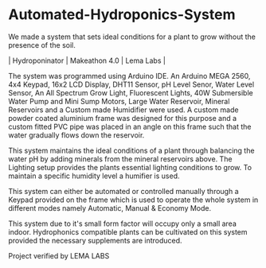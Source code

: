 # Automated-Hydroponics-System
We made a system that sets ideal conditions for a plant to grow without the presence of the soil.

| Hydroponinator | Makeathon 4.0 | Lema Labs |

The system was programmed using Arduino IDE. An Arduino MEGA 2560, 4x4 Keypad, 16x2 LCD Display, DHT11 Sensor, pH Level Senor, Water Level Sensor, An All Spectrum Grow Light, Fluorescent Lights, 40W Submersible Water Pump and Mini Sump Motors, Large Water Reservoir, Mineral Reservoirs and a Custom made Humidifier were used. A custom made powder coated aluminium frame was designed for this purpose and a custom fitted PVC pipe was placed in an angle on this frame such that the water gradually flows down the reservoir.

This system maintains the ideal conditions of a plant through balancing the water pH by adding minerals from the mineral reservoirs above. The Lighting setup provides the plants essential lighting conditions to grow. To maintain a specific humidity level a humifier is used.

This system can either be automated or controlled manually through a Keypad provided on the frame which is used to operate the whole system in different modes namely Automatic, Manual & Economy Mode.

This system due to it's small form factor will occupy only a small area indoor. Hydrophonics compatible plants can be cultivated on this system provided the necessary supplements are introduced.

Project verified by LEMA LABS
